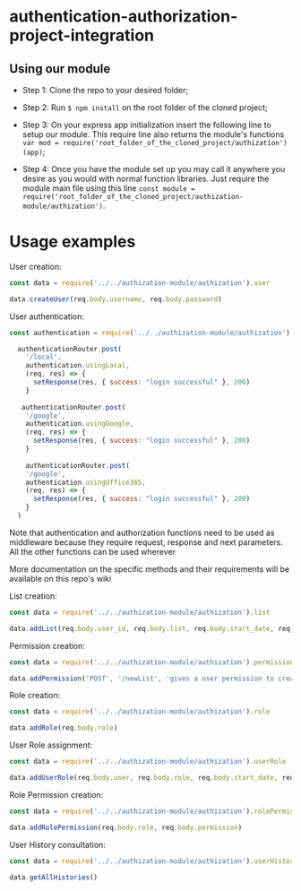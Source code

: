 # authentication-authorization-project-integration

## Using our module

* Step 1: Clone the repo to your desired folder;

* Step 2: Run ```$ npm install``` on the root folder of the cloned project;

* Step 3: On your express app initialization insert the following line to setup our module. This require line also returns the module's functions
  ```var mod = require('root_folder_of_the_cloned_project/authization')(app)```;
  
* Step 4: Once you have the module set up you may call it anywhere you desire as you would with normal function libraries.
Just require the module main file using this line ``` const module = require('root_folder_of_the_cloned_project/authization-module/authization') ```.

# Usage examples

User creation:
```js
const data = require('../../authization-module/authization').user

data.createUser(req.body.username, req.body.password)
```

User authentication:
```js
const authentication = require('../../authization-module/authization').authenticate

  authenticationRouter.post(
    '/local',
    authentication.usingLocal,
    (req, res) => {
      setResponse(res, { success: "login successful" }, 200)
    }
  
   authenticationRouter.post(
    '/google',
    authentication.usingGoogle,
    (req, res) => {
      setResponse(res, { success: "login successful" }, 200)
    }
    
    authenticationRouter.post(
    '/google',
    authentication.usingOffice365,
    (req, res) => {
      setResponse(res, { success: "login successful" }, 200)
    }
  )
 ```

Note that authentication and authorization functions need to be used as middleware because they require request, response and next parameters. All the other functions can be used wherever
 
More documentation on the specific methods and their requirements will be available on this repo's wiki

List creation:
```js
const data = require('../../authization-module/authization').list

data.addList(req.body.user_id, req.body.list, req.body.start_date, req.body.end_date, req.body.updater, req.body.active)
```

Permission creation:
```js
const data = require('../../authization-module/authization').permission

data.addPermission('POST', '/newList', 'gives a user permission to create new Lists')
```

Role creation:
```js
const data = require('../../authization-module/authization').role

data.addRole(req.body.role)
```

User Role assignment:
```js
const data = require('../../authization-module/authization').userRole

data.addUserRole(req.body.user, req.body.role, req.body.start_date, req.body.end_date, req.body.updater, req.body.active)
```

Role Permission creation:
```js
const data = require('../../authization-module/authization').rolePermission

data.addRolePermission(req.body.role, req.body.permission)
```

User History consultation:
```js
const data = require('../../authization-module/authization').userHistory

data.getAllHistories()
```
